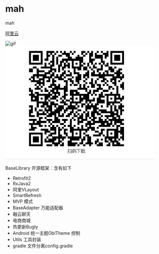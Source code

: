 # mah
mah

[阿里云 ](http://file.jplayer.top/git_mah.gif)

![gif ](./git_mah.gif)
![二维码下载 ](./q_code.JPG)

BaseLibrary 开源框架：含有如下
- Retrofit2
- RxJava2
- 阿里VLayout
- SmartRefresh
- MVP 模式
- BaseAdapter 万能适配器
- 融云聊天
- 电商商城
- 热更新Bugly
- Android 统一主题OblTheme 控制
- Utils 工具封装
- gradle 文件分离config.gradle
